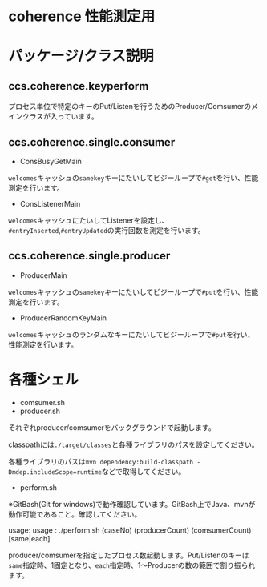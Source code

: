 # coherence 性能測定用

# パッケージ/クラス説明
## ccs.coherence.keyperform
プロセス単位で特定のキーのPut/Listenを行うためのProducer/Comsumerのメインクラスが入っています。

## ccs.coherence.single.consumer
* ConsBusyGetMain

`welcomes`キャッシュの`samekey`キーにたいしてビジーループで`#get`を行い、性能測定を行います。

* ConsListenerMain

`welcomes`キャッシュにたいしてListenerを設定し、`#entryInserted`,`#entryUpdated`の実行回数を測定を行います。

## ccs.coherence.single.producer
* ProducerMain

`welcomes`キャッシュの`samekey`キーにたいしてビジーループで`#put`を行い、性能測定を行います。

* ProducerRandomKeyMain

`welcomes`キャッシュのランダムなキーにたいしてビジーループで`#put`を行い、性能測定を行います。

# 各種シェル
* comsumer.sh
* producer.sh

それぞれproducer/comsumerをバックグラウンドで起動します。

classpathには`./target/classes`と各種ライブラリのパスを設定してください。

各種ライブラリのパスは`mvn dependency:build-classpath -Dmdep.includeScope=runtime`などで取得してください。

* perform.sh

※GitBash(Git for windows)で動作確認しています。GitBash上でJava、mvnが動作可能であること。確認してください。

usage: usage : ./perform.sh (caseNo) (producerCount) (comsumerCount) [same|each]

producer/comsumerを指定したプロセス数起動します。Put/Listenのキーは`same`指定時、1固定となり、`each`指定時、1～Producerの数の範囲で割り振られます。



